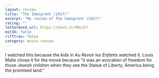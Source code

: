 ```yaml
---
layout: review
title: "The Immigrant (1917)"
excerpt: "My review of The Immigrant (1917)"
rating: ""
letterboxd_url: https://boxd.it/96LsFr
mst3k: false
rifftrax: false
category: movie-review
---
```


I watched this because the kids in <i>Au Revoir les Enfants</i> watched it. Louis Malle chose it for the movie because "it was an evocation of freedom for those Jewish children when they see the Statue of Liberty, America being the promised land."
